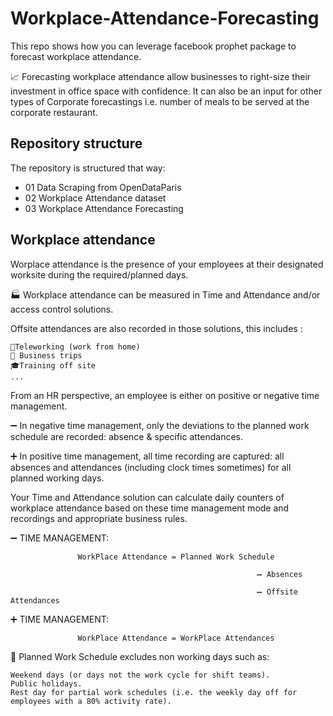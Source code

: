 # Workplace-Attendance-Forecasting

This repo shows how you can leverage facebook prophet package to forecast workplace attendance.

📈 Forecasting workplace attendance allow businesses to right-size their investment in office space with confidence. It can also be an input for other types of Corporate forecastings i.e. number of meals to be served at the corporate restaurant.

## Repository structure

The repository is structured that way:
- 01 Data Scraping from OpenDataParis
- 02 Workplace Attendance dataset
- 03 Workplace Attendance Forecasting

## Workplace attendance

Worplace attendance is the presence of your employees at their designated worksite during the required/planned days. 

🏭 Workplace attendance can be measured in Time and Attendance and/or access control solutions. 

Offsite attendances are also recorded in those solutions, this includes :

    🏡Teleworking (work from home)
    🚅 Business trips
    🎓Training off site
    ...

From an HR perspective, an employee is either on positive or negative time management.

➖ In negative time management, only the deviations to the planned work schedule are recorded: absence & specific attendances. 

➕ In positive time management, all time recording are captured: all absences and attendances (including clock times sometimes) for all planned working days. 

Your Time and Attendance solution can calculate daily counters of workplace attendance based on these time management mode and recordings and appropriate business rules.

➖ TIME MANAGEMENT:

                   WorkPlace Attendance = Planned Work Schedule

                                                           ➖ Absences 

                                                           ➖ Offsite Attendances 

➕ TIME MANAGEMENT:

                   WorkPlace Attendance = WorkPlace Attendances

📃 Planned Work Schedule excludes non working days such as:

    Weekend days (or days not the work cycle for shift teams).
    Public holidays.
    Rest day for partial work schedules (i.e. the weekly day off for employees with a 80% activity rate).
    
    
